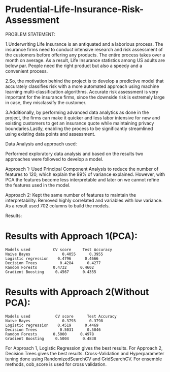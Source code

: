 # Prudential-Life-Insurance-Risk-Assessment

PROBLEM STATEMENT:

  1.Underwriting Life Insurance is an antiquated and a laborious process. The insurance firms need to conduct intensive research and risk assessment of the customers before offering any products. The entire process takes over a month on average. As a result, Life Insurance statistics among US adults are below par. People need the right product but also a speedy and a convenient process.

  2.So, the motivation behind the project is to develop a predictive model that accurately classifies risk with a more automated approach using machine learning multi-classification algorithms. Accurate risk assessment is very important for the insurance firms, since the downside risk is extremely large in case, they misclassify the customer.

  3.Additionally, by performing advanced data analytics as done in the project, the firms can make it quicker and less labor intensive for new and existing customers to get an insurance quote while maintaining privacy boundaries.Lastly, enabling the process to be significantly streamlined using existing data points and assessment.

Data Analysis and approach used:

Performed exploratory data analysis and based on the results two approaches were followed to develop a model.

  Approach 1: Used Principal Component Analysis to reduce the number of features to 120, which explain the 99% of variance explained. However, with PCA the features become less interpretable and later on we cannot refine the features used in the model.

  Approach 2: Kept the same number of features to maintain the interpretability. Removed highly correlated and variables with low variance. As a result used 702 columns to build the models.
  
  Results: 
  
  # Results with Approach 1(PCA):
    Models used          CV score     Test Accuracy
    Naive Bayes              0.4055      0.3955
    Logistic regression    0.4796      0.4666
    Decision Trees          0.4284      0.4277
    Random Forests       0.4732      0.4602
    Gradient Boosting     0.4567      0.4355

  # Results with Approach 2(Without PCA):
    Models used           CV score      Test Accuracy
    Naive Bayes              0.3793      0.3798
    Logistic regression    0.4519      0.4469
    Decision Trees          0.5031      0.5046
    Random Forests       0.5000      0.4978
    Gradient Boosting     0.5004      0.4838

  For Approach 1, Logistic Regression gives the best results.
  For Approach 2, Decision Trees gives the best results.
  Cross-Validation and Hyperparameter tuning done using RandomizedSearchCV and GridSearchCV.
  For ensemble methods, oob_score is used for cross validation.
